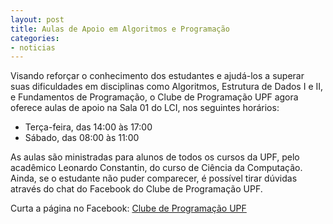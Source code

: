 ```yaml
---
layout: post
title: Aulas de Apoio em Algoritmos e Programação
categories:
- noticias
---
```


Visando reforçar o conhecimento dos estudantes e ajudá-los a superar suas 
dificuldades em disciplinas como Algoritmos, Estrutura de Dados I e II, e 
Fundamentos de Programação, o Clube de Programação UPF agora oferece aulas 
de apoio na Sala 01 do LCI, nos seguintes horários: 

- Terça-feira, das 14:00 às 17:00
- Sábado, das 08:00 às 11:00


As aulas são ministradas para alunos de todos os cursos da UPF, pelo acadêmico 
Leonardo Constantin, do curso de Ciência da Computação. Ainda, se o estudante 
não puder comparecer, é possível tirar dúvidas através do chat do Facebook do 
Clube de Programação UPF.

Curta a página no Facebook:
<a href="https://facebook.com/maratonaupf" target="_blank">Clube de Programação UPF</a>
